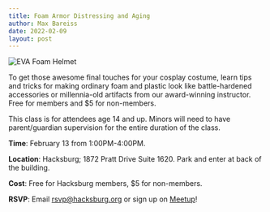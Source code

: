 ```yaml
---
title: Foam Armor Distressing and Aging
author: Max Bareiss
date: 2022-02-09
layout: post
---
```


![EVA Foam Helmet](//hacksburg.org/images/foam_mask.jpg)

To get those awesome final touches for your cosplay costume, learn tips and tricks for making ordinary foam and plastic look like battle-hardened accessories or millennia-old artifacts from our award-winning instructor. Free for members and $5 for non-members.

This class is for attendees age 14 and up. Minors will need to have parent/guardian supervision for the entire duration of the class. 

**Time**: February 13 from 1:00PM-4:00PM.

**Location**: Hacksburg; 1872 Pratt Drive Suite 1620. Park and enter at back of the building.

**Cost**:  Free for Hacksburg members, $5 for non-members.

**RSVP**: Email [rsvp@hacksburg.org](mailto:rsvp@hacksburg.org) or sign up on [Meetup](https://www.meetup.com/HacksburgVA/events/282573711/)!
